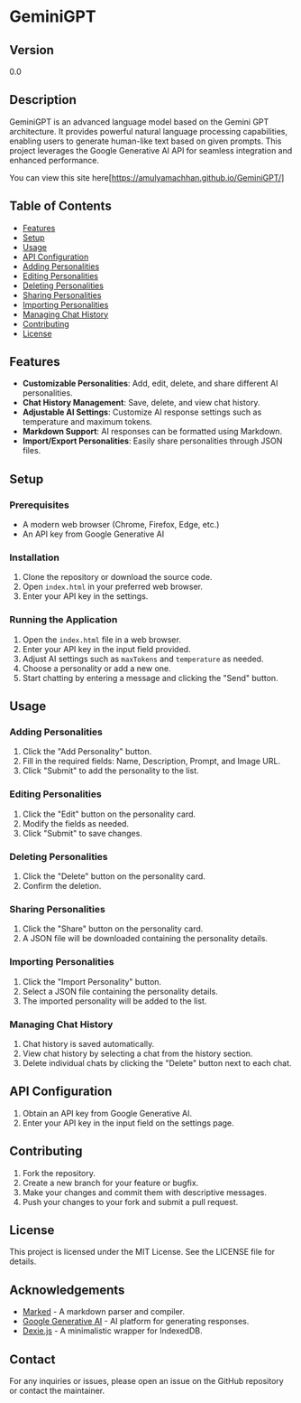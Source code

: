 # GeminiGPT

## Version
0.0

## Description
GeminiGPT is an advanced language model based on the Gemini GPT architecture. It provides powerful natural language processing capabilities, enabling users to generate human-like text based on given prompts. This project leverages the Google Generative AI API for seamless integration and enhanced performance.

You can view this site here[https://amulyamachhan.github.io/GeminiGPT/]

## Table of Contents
- [Features](#features)
- [Setup](#setup)
- [Usage](#usage)
- [API Configuration](#api-configuration)
- [Adding Personalities](#adding-personalities)
- [Editing Personalities](#editing-personalities)
- [Deleting Personalities](#deleting-personalities)
- [Sharing Personalities](#sharing-personalities)
- [Importing Personalities](#importing-personalities)
- [Managing Chat History](#managing-chat-history)
- [Contributing](#contributing)
- [License](#license)

## Features
- **Customizable Personalities**: Add, edit, delete, and share different AI personalities.
- **Chat History Management**: Save, delete, and view chat history.
- **Adjustable AI Settings**: Customize AI response settings such as temperature and maximum tokens.
- **Markdown Support**: AI responses can be formatted using Markdown.
- **Import/Export Personalities**: Easily share personalities through JSON files.

## Setup

### Prerequisites
- A modern web browser (Chrome, Firefox, Edge, etc.)
- An API key from Google Generative AI

### Installation
1. Clone the repository or download the source code.
2. Open `index.html` in your preferred web browser.
3. Enter your API key in the settings.

### Running the Application
1. Open the `index.html` file in a web browser.
2. Enter your API key in the input field provided.
3. Adjust AI settings such as `maxTokens` and `temperature` as needed.
4. Choose a personality or add a new one.
5. Start chatting by entering a message and clicking the "Send" button.

## Usage

### Adding Personalities
1. Click the "Add Personality" button.
2. Fill in the required fields: Name, Description, Prompt, and Image URL.
3. Click "Submit" to add the personality to the list.

### Editing Personalities
1. Click the "Edit" button on the personality card.
2. Modify the fields as needed.
3. Click "Submit" to save changes.

### Deleting Personalities
1. Click the "Delete" button on the personality card.
2. Confirm the deletion.

### Sharing Personalities
1. Click the "Share" button on the personality card.
2. A JSON file will be downloaded containing the personality details.

### Importing Personalities
1. Click the "Import Personality" button.
2. Select a JSON file containing the personality details.
3. The imported personality will be added to the list.

### Managing Chat History
1. Chat history is saved automatically.
2. View chat history by selecting a chat from the history section.
3. Delete individual chats by clicking the "Delete" button next to each chat.

## API Configuration
1. Obtain an API key from Google Generative AI.
2. Enter your API key in the input field on the settings page.

## Contributing
1. Fork the repository.
2. Create a new branch for your feature or bugfix.
3. Make your changes and commit them with descriptive messages.
4. Push your changes to your fork and submit a pull request.

## License
This project is licensed under the MIT License. See the LICENSE file for details.

## Acknowledgements
- [Marked](https://marked.js.org/) - A markdown parser and compiler.
- [Google Generative AI](https://ai.google/) - AI platform for generating responses.
- [Dexie.js](https://dexie.org/) - A minimalistic wrapper for IndexedDB.

## Contact
For any inquiries or issues, please open an issue on the GitHub repository or contact the maintainer.